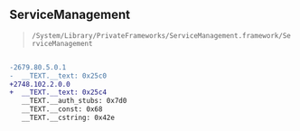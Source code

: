 ## ServiceManagement

> `/System/Library/PrivateFrameworks/ServiceManagement.framework/ServiceManagement`

```diff

-2679.80.5.0.1
-  __TEXT.__text: 0x25c0
+2748.102.2.0.0
+  __TEXT.__text: 0x25c4
   __TEXT.__auth_stubs: 0x7d0
   __TEXT.__const: 0x68
   __TEXT.__cstring: 0x42e

```
